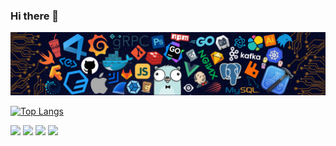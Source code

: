 
### Hi there 👋
<!--
**BrunoMMaia/BrunoMMaia** is a ✨ _special_ ✨ repository because its `README.md` (this file) appears on your GitHub profile.

Here are some ideas to get you started:

- 🔭 I’m currently working on ...
- 🌱 I’m currently learning ...
- 👯 I’m looking to collaborate on ...
- 🤔 I’m looking for help with ...
- 💬 Ask me about ...
- 📫 How to reach me: ...
- 😄 Pronouns: ...
- ⚡ Fun fact: ...
-->


<img src="https://github.com/BrunoMMaia/BrunoMMaia/blob/main/header_.png?raw=true">



[![Top Langs](https://github-readme-stats.vercel.app/api/top-langs/?username=BrunoMMaia)](https://github.com/BrunoMMaia/github-readme-stats)


[<img src="https://img.shields.io/static/v1?label=TESTE1&message=TESTE&color=blueviolet" />](https://medium.com/USERNAME)  [<img src="https://img.shields.io/badge/linkedin-%230077B5.svg?&style=for-the-badge&logo=linkedin&logoColor=white" />](https://www.linkedin.com/in/bruno-matheus-b7b152146/) [<img src = "https://img.shields.io/badge/instagram-%23E4405F.svg?&style=for-the-badge&logo=instagram&logoColor=white">](https://www.instagram.com/brunommai/) [<img src = "https://img.shields.io/badge/facebook-%231877F2.svg?&style=for-the-badge&logo=facebook&logoColor=white">](https://www.facebook.com/bruno.matheus.9028/)



